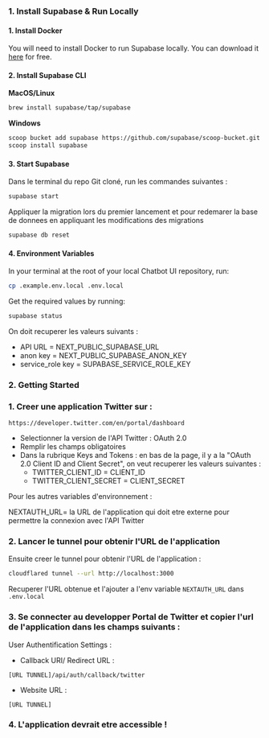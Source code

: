 ### 1. Install Supabase & Run Locally

#### 1. Install Docker

You will need to install Docker to run Supabase locally. You can download it [here](https://docs.docker.com/get-docker) for free.

#### 2. Install Supabase CLI

**MacOS/Linux**

```bash
brew install supabase/tap/supabase
```

**Windows**

```bash
scoop bucket add supabase https://github.com/supabase/scoop-bucket.git
scoop install supabase
```

#### 3. Start Supabase

Dans le terminal du repo Git cloné, run les commandes suivantes :

```bash
supabase start
```

Appliquer la migration lors du premier lancement et pour redemarer la base de donnees en appliquant les modifications des migrations

```bash
supabase db reset
```

#### 4. Environment Variables

In your terminal at the root of your local Chatbot UI repository, run:

```bash
cp .example.env.local .env.local
```

Get the required values by running:

```bash
supabase status
```

On doit recuperer les valeurs suivants :
- API URL = NEXT_PUBLIC_SUPABASE_URL
- anon key = NEXT_PUBLIC_SUPABASE_ANON_KEY
- service_role key = SUPABASE_SERVICE_ROLE_KEY


### 2. Getting Started

### 1. Creer une application Twitter sur : 
``` https://developer.twitter.com/en/portal/dashboard ```

- Selectionner la version de l'API Twitter : OAuth 2.0
- Remplir les champs obligatoires 
- Dans la rubrique Keys and Tokens : en bas de la page, il y a la "OAuth 2.0 Client ID and Client Secret", on veut recuperer les valeurs suivantes :
    - TWITTER_CLIENT_ID = CLIENT_ID
    - TWITTER_CLIENT_SECRET =  CLIENT_SECRET


Pour les autres variables d'environnement :

NEXTAUTH_URL= la URL de l'application qui doit etre externe pour permettre la connexion avec l'API Twitter 

### 2. Lancer le tunnel pour obtenir l'URL de l'application

Ensuite creer le tunnel pour obtenir l'URL de l'application :

```bash
cloudflared tunnel --url http://localhost:3000
```

Recuperer l'URL obtenue et l'ajouter a l'env variable `NEXTAUTH_URL` dans `.env.local`

### 3. Se connecter au developper Portal de Twitter et copier l'url de l'application dans les champs suivants :

User Authentification Settings :
- Callback URI/ Redirect URL :
```
[URL TUNNEL]/api/auth/callback/twitter

```

- Website URL :
```
[URL TUNNEL]
```

### 4. L'application devrait etre accessible !
